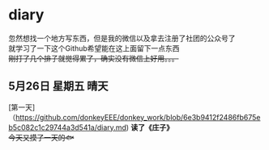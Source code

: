 # diary
忽然想找一个地方写东西，但是我的微信以及拿去注册了社团的公众号了
<br>
就学习了一下这个Github希望能在这上面留下一点东西
<br>
~~刚打了几个排子就觉得累了，确实没有微信上好用。。。~~
<br>
## 5月26日 星期五 晴天
[第一天]（https://github.com/donkeyEEE/donkey_work/blob/6e3b9412f2486fb675eb5c082c1c29744a3d541a/diary.md)
**读了《庄子》**
<br>
~~今天又摸了一天的🐟~~
<br>



